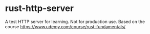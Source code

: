 # rust-http-server
A test HTTP server for learning. Not for production use. Based on the course https://www.udemy.com/course/rust-fundamentals/
